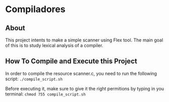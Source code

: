 # Compiladores


## About

This project intents to make a simple scanner using Flex tool.
The main goal of this is to study lexical analysis of a compiler.


## How To Compile and Execute this Project

In order to compile the resource scanner.c, you need to run the following script:
```./compile_script.sh```

Before executing it, make sure to give it the right permitions by typing in you terminal:
```chmod 755 compile_script.sh```
